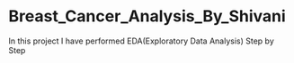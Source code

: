 # Breast_Cancer_Analysis_By_Shivani
In this project I have performed EDA(Exploratory Data Analysis) Step by Step
